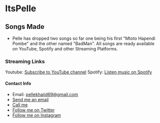 # ItsPelle

## Songs Made
- Pelle has dropped two songs so far one being his first "Mtoto Hapendi Pombe" and the other named "BadMan". All songs are ready available on YouTube, Spotify and other Streaming Platforms.

### Streaming Links
Youtube: [Subscribe to YouTube channel](https://www.youtube.com/@SoItsPelle)
Spotify: [Listen music on Spotify](https://open.spotify.com/artist/69iLjET0HxbBu1eN4C9UlM?si=B8FOqH8WSZqm1vFMXcDRFQ)


#### Contact Info
- Email: pellekhajid69@gmail.com
- [Send me an email](mailto:pellekhajid69@gmail.com)
- [Call me](tel:0114556976)
- [Follow me on Twitter](https://x.com/Jabalandke?s=09)
- [Follow me on Instagram](https://www.instagram.com/lilpelle_?igsh=YXJ3ZW9jdTZid2pk)





